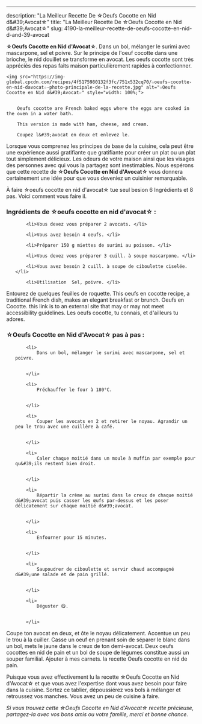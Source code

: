 ---
description: "La Meilleur Recette De ☆Oeufs Cocotte en Nid d&amp;#39;Avocat☆"
title: "La Meilleur Recette De ☆Oeufs Cocotte en Nid d&amp;#39;Avocat☆"
slug: 4190-la-meilleur-recette-de-oeufs-cocotte-en-nid-d-and-39-avocat

<p>
	<strong>☆Oeufs Cocotte en Nid d&#39;Avocat☆</strong>. 
	Dans un bol, mélanger le surimi avec mascarpone, sel et poivre. Sur le principe de l&#39;oeuf cocotte dans une brioche, le nid douillet se transforme en avocat. Les oeufs cocotte sont très appréciés des repas faits maison particulièrement rapides à confectionner.
</p>
<p>
	
	<img src="https://img-global.cpcdn.com/recipes/4f5175980132f3fc/751x532cq70/☆oeufs-cocotte-en-nid-davocat☆-photo-principale-de-la-recette.jpg" alt="☆Oeufs Cocotte en Nid d&#39;Avocat☆" style="width: 100%;">
	
	
		Oeufs cocotte are French baked eggs where the eggs are cooked in the oven in a water bath.
	
		This version is made with ham, cheese, and cream.
	
		Coupez l&#39;avocat en deux et enlevez le.
	
</p>

Lorsque vous comprenez les principes de base de la cuisine, cela peut être une expérience aussi gratifiante que gratifiante pour créer un plat ou un plat tout simplement délicieux. Les odeurs de votre maison ainsi que les visages des personnes avec qui vous la partagez sont inestimables. Nous espérons que cette recette de <strong> ☆Oeufs Cocotte en Nid d&#39;Avocat☆ </strong> vous donnera certainement une idée pour que vous deveniez un cuisinier remarquable.

<!--inarticleads1-->

À faire ☆oeufs cocotte en nid d&#39;avocat☆ tue seul besion 6 Ingrédients et 8 pas. Voici comment vous faire il.

<h3>Ingrédients de ☆oeufs cocotte en nid d&#39;avocat☆ :</h3>

<ol>
	
		<li>Vous devez vous préparer 2 avocats. </li>
	
		<li>Vous avez besoin 4 oeufs. </li>
	
		<li>Préparer 150 g miettes de surimi au poisson. </li>
	
		<li>Vous devez vous préparer 3 cuill. à soupe mascarpone. </li>
	
		<li>Vous avez besoin 2 cuill. à soupe de ciboulette ciselée. </li>
	
		<li>Utilisation  Sel, poivre. </li>
	
</ol>

Entourez de quelques feuilles de roquette. This oeufs en cocotte recipe, a traditional French dish, makes an elegant breakfast or brunch. Oeufs en Cocotte. this link is to an external site that may or may not meet accessibility guidelines. Les oeufs cocotte, tu connais, et d&#39;ailleurs tu adores. 

<!--inarticleads2-->

<h3>☆Oeufs Cocotte en Nid d&#39;Avocat☆ pas à pas :</h3>

<ol>
	
		<li>
			Dans un bol, mélanger le surimi avec mascarpone, sel et poivre.
			
			
		</li>
	
		<li>
			Préchauffer le four à 180°C.
			
			
		</li>
	
		<li>
			Couper les avocats en 2 et retirer le noyau. Agrandir un peu le trou avec une cuillère à café.
			
			
		</li>
	
		<li>
			Caler chaque moitié dans un moule à muffin par exemple pour qu&#39;ils restent bien droit.
			
			
		</li>
	
		<li>
			Répartir la crème au surimi dans le creux de chaque moitié d&#39;avocat puis casser les œufs par-dessus et les poser délicatement sur chaque moitié d&#39;avocat.
			
			
		</li>
	
		<li>
			Enfourner pour 15 minutes.
			
			
		</li>
	
		<li>
			Saupoudrer de ciboulette et servir chaud accompagné d&#39;une salade et de pain grillé.
			
			
		</li>
	
		<li>
			Déguster 😋.
			
			
		</li>
	
</ol>

Coupe ton avocat en deux, et ôte le noyau délicatement. Accentue un peu le trou à la cuiller. Casse un oeuf en prenant soin de séparer le blanc dans un bol, mets le jaune dans le creux de ton demi-avocat. Deux oeufs cocottes en nid de pain et un bol de soupe de légumes constitue aussi un souper familial. Ajouter à mes carnets. la recette Oeufs cocotte en nid de pain. 

<!--inarticleads1-->

<p>
Puisque vous avez effectivement lu la recette ☆Oeufs Cocotte en Nid d&#39;Avocat☆ et que vous avez l'expertise dont vous avez besoin pour faire dans la cuisine. Sortez ce tablier, dépoussiérez vos bols à mélanger et retroussez vos manches. Vous avez un peu de cuisine à faire.
</p>

<p>
<i>Si vous trouvez cette ☆Oeufs Cocotte en Nid d&#39;Avocat☆ recette précieuse, partagez-la avec vos bons amis ou votre famille, merci et bonne chance.</i>
</p>
